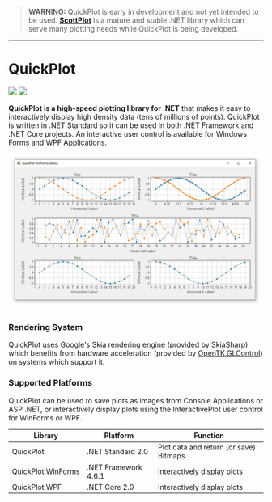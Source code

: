 > **WARNING:** QuickPlot is early in development and not yet intended to be used. **[ScottPlot](https://github.com/swharden/ScottPlot)** is a mature and stable .NET library which can serve many plotting needs while QuickPlot is being developed.

---

# QuickPlot

[![](https://img.shields.io/azure-devops/build/swharden/swharden/1?label=Build&logo=azure%20pipelines)](https://dev.azure.com/swharden/swharden/_build/latest?definitionId=1&branchName=master)
[![](https://img.shields.io/azure-devops/tests/swharden/swharden/1?label=Tests&logo=azure%20pipelines)](https://dev.azure.com/swharden/swharden/_build/latest?definitionId=1&branchName=master)

**QuickPlot is a high-speed plotting library for .NET** that makes it easy to interactively display high density data (tens of millions of points). QuickPlot is written in .NET Standard so it can be used in both .NET Framework and .NET Core projects. An interactive user control is available for Windows Forms and WPF Applications. 

![](dev/screenshot.jpg)

### Rendering System

QuickPlot uses Google's Skia rendering engine (provided by [SkiaSharp](https://www.nuget.org/packages/SkiaSharp/)) which benefits from hardware acceleration (provided by [OpenTK.GLControl](https://www.nuget.org/packages/OpenTK.GLControl/)) on systems which support it.

### Supported Platforms

QuickPlot can be used to save plots as images from Console Applications or ASP .NET, or interactively display plots using the InteractivePlot user control for WinForms or WPF.

Library | Platform | Function
---|---|---
QuickPlot | .NET Standard 2.0 | Plot data and return (or save) Bitmaps
QuickPlot.WinForms | .NET Framework 4.6.1 | Interactively display plots
QuickPlot.WPF | .NET Core 2.0 | Interactively display plots
